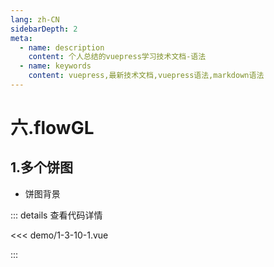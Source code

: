 ```yaml
---
lang: zh-CN
sidebarDepth: 2
meta:
  - name: description
    content: 个人总结的vuepress学习技术文档-语法
  - name: keywords
    content: vuepress,最新技术文档,vuepress语法,markdown语法
---
```


# 六.flowGL
## 1.多个饼图

- 饼图背景

  <Container url="https://zhoubichuan.com/resume/?type=echarts&name=1-3-10-1.vue" />

::: details 查看代码详情

<<< demo/1-3-10-1.vue

:::